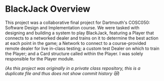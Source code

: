# BlackJack Overview

This project was a collaborative final project for Dartmouth's COSC050: Software Design and Implementation course. We were tasked with designing and building a system to play BlackJack, featuring a Player that connects to a networked dealer and trains on it to determine the best action at each point in the game; a Network to connect to a course-provided remote dealer for live in-class testing; a custom test Dealer on which to train the Player; and a Card structure called within the Player. I was solely responsible for the Player module.

*(As this project was originally in a private class repository, this is a duplicate file and thus does not show commit history 😿)*
